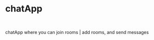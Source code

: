 <h1>chatApp</h1>
<br />
<p>chatApp where you can join rooms | add rooms, and send messages</p>
<br />

